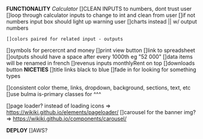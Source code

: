 **FUNCTIONALITY**
  *Calculator*
    []CLEAN INPUTS to numbers, dont trust user
    []loop through calculator inputs to change to int and clean from user
    []if not numbers input box should light up warning user
    []charts instead || w/ output numbers

    []colors paired for related input - outputs
[]symbols for percercnt and money
    []print view button
    []link to spreadsheet
    []outputs should have a space after every 1000th eg "52 000"
    []data items will be renamed in french
    []revenus inputs monthlyRent on top
[]downloads button
**NICETIES**
  []title links black to blue
  []fade in for looking for something types

  []consistent color theme, links, dropdown, background, sections, text, etc
    []use bulma is-primary classes for ^^^

  []page loader? instead of loading icons => https://wikiki.github.io/elements/pageloader/
  []carousel for the banner img? => https://wikiki.github.io/components/carousel/

**DEPLOY**
  []AWS?

